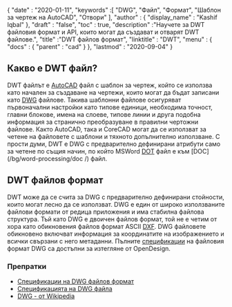 {
  "date" : "2020-01-11",
  "keywords" :[ "DWG", "Файл", "Формат", "Шаблон за чертеж на AutoCAD", "Отвори" ],
  "author" : {
    "display_name" : "Kashif Iqbal"
},
  "draft" : "false",
  "toc" : true,
  "description" :"Научете за DWT файловия формат и API, които могат да създават и отварят DWT файлове.",
  "title" :"DWT файлов формат",
  "linktitle" : "DWT",
  "menu" : {
    "docs" : {
      "parent" : "cad"
}
},
  "lastmod" : "2020-09-04"
}

## Какво е DWT файл?

DWT файлът е [AutoCAD](https://www.autodesk.com/) файл с шаблон за чертеж, който се използва като начален за създаване на чертежи, които могат да бъдат записани като [DWG](/bg/cad/dwg/) файлове. Такива шаблонни файлове осигуряват първоначални настройки като типове единици, необходима точност, главни блокове, имена на слоеве, типове линии и друга подобна информация за странично преобразуване в правилни чертожни файлове. Както AutoCAD, така и CoreCAD могат да се използват за четене на файловете с шаблони и тяхното допълнително използване. С прости думи, DWT е DWG с предварително дефинирани атрибути само за четене по същия начин, по който MSWord [DOT](/bg/word-processing/dot/) файл е към [DOC](/bg/word-processing/doc /) файл.

## DWT файлов формат

DWT може да се счита за DWG с предварително дефинирани стойности, които могат лесно да се използват. DWG е един от широко използваните файлови формати от редица приложения и има стабилна файлова структура. Тъй като DWG е двоичен файлов формат, той не е четим от хора като обикновения файлов формат ASCII [DXF](/bg/cad/dxf/). DWG файловете обикновено включват информация за координатите на изображението и всички свързани с него метаданни. Пълните [спецификации](https://www.opendesign.com/files/guestdownloads/OpenDesign_Specification_for_.dwg_files.pdf) на файловия формат DWG са достъпни за изтегляне от OpenDesign.

### Препратки

* [Спецификации на DWG файлов формат](https://www.opendesign.com/files/guestdownloads/OpenDesign_Specification_for_.dwg_files.pdf)
* [Спецификацията на DWG файла](https://www.scan2cad.com/blog/dwg/file-spec/)
* [DWG - от Wikipedia](https://en.wikipedia.org/wiki/.dwg)

